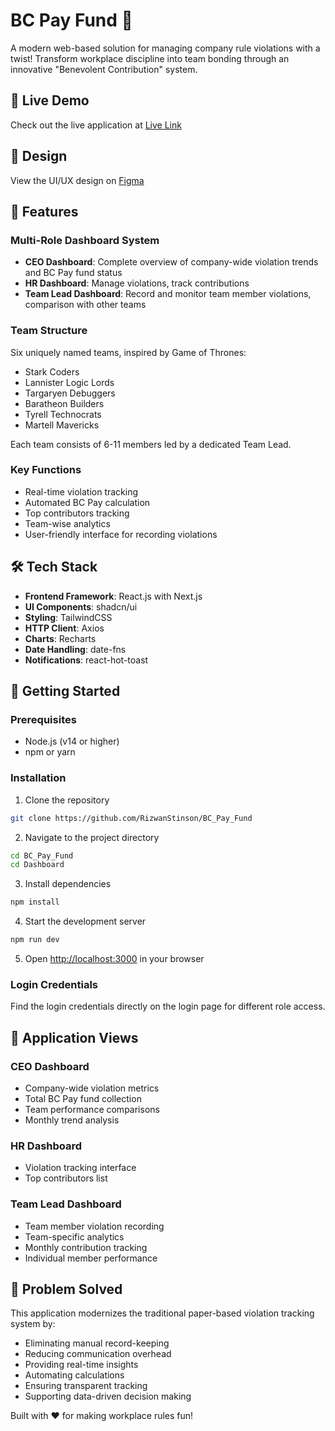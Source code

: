 # BC Pay Fund 🎯

A modern web-based solution for managing company rule violations with a twist! Transform workplace discipline into team bonding through an innovative "Benevolent Contribution" system.

## 🌟 Live Demo
Check out the live application at [Live Link](bc-pay-fund.vercel.app)

## 🎨 Design
View the UI/UX design on [Figma](https://www.figma.com/design/kC4qqFyzO4zZKFgHYNBym1/Untitled?node-id=1-619&t=k2PinFUWoMxlTkwZ-0)

## 🚀 Features

### Multi-Role Dashboard System
- **CEO Dashboard**: Complete overview of company-wide violation trends and BC Pay fund status
- **HR Dashboard**: Manage violations, track contributions
- **Team Lead Dashboard**: Record and monitor team member violations, comparison with other teams

### Team Structure
Six uniquely named teams, inspired by Game of Thrones:
- Stark Coders
- Lannister Logic Lords
- Targaryen Debuggers
- Baratheon Builders
- Tyrell Technocrats
- Martell Mavericks

Each team consists of 6-11 members led by a dedicated Team Lead.

### Key Functions
- Real-time violation tracking
- Automated BC Pay calculation
- Top contributors tracking
- Team-wise analytics
- User-friendly interface for recording violations

## 🛠️ Tech Stack

- **Frontend Framework**: React.js with Next.js
- **UI Components**: shadcn/ui
- **Styling**: TailwindCSS
- **HTTP Client**: Axios
- **Charts**: Recharts
- **Date Handling**: date-fns
- **Notifications**: react-hot-toast

## 🚦 Getting Started

### Prerequisites
- Node.js (v14 or higher)
- npm or yarn

### Installation

1. Clone the repository
```bash
git clone https://github.com/RizwanStinson/BC_Pay_Fund
```

2. Navigate to the project directory
```bash
cd BC_Pay_Fund
cd Dashboard
```

3. Install dependencies
```bash
npm install
```

4. Start the development server
```bash
npm run dev
```

5. Open [http://localhost:3000](http://localhost:3000) in your browser

### Login Credentials
Find the login credentials directly on the login page for different role access.

## 📱 Application Views

### CEO Dashboard
- Company-wide violation metrics
- Total BC Pay fund collection
- Team performance comparisons
- Monthly trend analysis

### HR Dashboard
- Violation tracking interface
- Top contributors list

### Team Lead Dashboard
- Team member violation recording
- Team-specific analytics
- Monthly contribution tracking
- Individual member performance

## 🎯 Problem Solved

This application modernizes the traditional paper-based violation tracking system by:
- Eliminating manual record-keeping
- Reducing communication overhead
- Providing real-time insights
- Automating calculations
- Ensuring transparent tracking
- Supporting data-driven decision making


Built with ❤️ for making workplace rules fun!